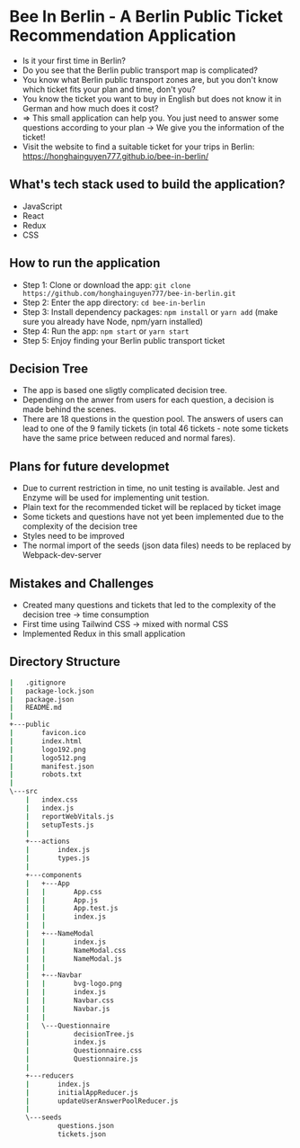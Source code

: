 # Bee In Berlin - A Berlin Public Ticket Recommendation Application

- Is it your first time in Berlin?
- Do you see that the Berlin public transport map is complicated?
- You know what Berlin public transport zones are, but you don't know which ticket fits your plan and time, don't you?
- You know the ticket you want to buy in English but does not know it in German and how much does it cost?
- => This small application can help you. You just need to answer some questions according to your plan -> We give you the information of the ticket!
- Visit the website to find a suitable ticket for your trips in Berlin: https://honghainguyen777.github.io/bee-in-berlin/

## What's tech stack used to build the application?

- JavaScript
- React
- Redux
- CSS

## How to run the application

- Step 1: Clone or download the app: `git clone https://github.com/honghainguyen777/bee-in-berlin.git`
- Step 2: Enter the app directory: `cd bee-in-berlin`
- Step 3: Install dependency packages: `npm install` or `yarn add` (make sure you already have Node, npm/yarn installed)
- Step 4: Run the app: `npm start` or `yarn start`
- Step 5: Enjoy finding your Berlin public transport ticket

## Decision Tree

- The app is based one sligtly complicated decision tree.
- Depending on the anwer from users for each question, a decision is made behind the scenes.
- There are 18 questions in the question pool. The answers of users can lead to one of the 9 family tickets (in total 46 tickets - note some tickets have the same price between reduced and normal fares).

## Plans for future developmet

- Due to current restriction in time, no unit testing is available. Jest and Enzyme will be used for implementing unit testion.
- Plain text for the recommended ticket will be replaced by ticket image
- Some tickets and questions have not yet been implemented due to the complexity of the decision tree
- Styles need to be improved
- The normal import of the seeds (json data files) needs to be replaced by Webpack-dev-server

## Mistakes and Challenges

- Created many questions and tickets that led to the complexity of the decision tree -> time consumption
- First time using Tailwind CSS -> mixed with normal CSS
- Implemented Redux in this small application

## Directory Structure

```bash
|   .gitignore
|   package-lock.json
|   package.json
|   README.md
|
+---public
|       favicon.ico
|       index.html
|       logo192.png
|       logo512.png
|       manifest.json
|       robots.txt
|
\---src
    |   index.css
    |   index.js
    |   reportWebVitals.js
    |   setupTests.js
    |
    +---actions
    |       index.js
    |       types.js
    |
    +---components
    |   +---App
    |   |       App.css
    |   |       App.js
    |   |       App.test.js
    |   |       index.js
    |   |
    |   +---NameModal
    |   |       index.js
    |   |       NameModal.css
    |   |       NameModal.js
    |   |
    |   +---Navbar
    |   |       bvg-logo.png
    |   |       index.js
    |   |       Navbar.css
    |   |       Navbar.js
    |   |
    |   \---Questionnaire
    |           decisionTree.js
    |           index.js
    |           Questionnaire.css
    |           Questionnaire.js
    |
    +---reducers
    |       index.js
    |       initialAppReducer.js
    |       updateUserAnswerPoolReducer.js
    |
    \---seeds
            questions.json
            tickets.json
```
